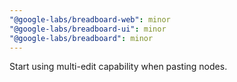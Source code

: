 ```yaml
---
"@google-labs/breadboard-web": minor
"@google-labs/breadboard-ui": minor
"@google-labs/breadboard": minor
---
```


Start using multi-edit capability when pasting nodes.
